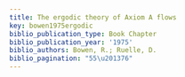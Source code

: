 ```yaml
---
title: The ergodic theory of Axiom A flows
key: bowen1975ergodic
biblio_publication_type: Book Chapter
biblio_publication_year: '1975'
biblio_authors: Bowen, R.; Ruelle, D.
biblio_pagination: "55\u201376"
---
```

